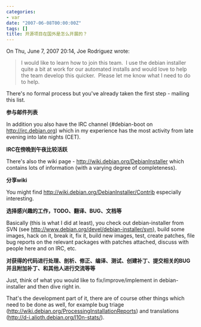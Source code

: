 ```yaml
---
categories:
- var
date: "2007-06-08T00:00:00Z"
tags: []
title: 开源项目在国外是怎么开展的？
---
```


On Thu, June 7, 2007 20:14, Joe Rodriguez wrote:
> I would like to learn how to join this team. &nbsp;I use the debian installer
> quite a bit at work for our automated installs and would love to help 
> the team develop this quicker. &nbsp;Please let me know what I need to do to
> help.

There's no formal process but you've already taken the first step -
mailing this list.

**参与邮件列表**

In addition you also have the IRC channel (#debian-boot on <http://irc.debian.org>)
which in my experience has the most activity from late evening into late 
nights (CET).

**IRC在傍晚到午夜比较活跃**

There's also the wiki page - http://wiki.debian.org/DebianInstaller which
contains lots of information (with a varying degree of completeness).

**分享wiki**

You might find http://wiki.debian.org/DebianInstaller/Contrib especially interesting.

**选择感兴趣的工作，TODO、翻译、BUG、文档等**

Basically (this is what I did at least), you check out debian-installer
from SVN (see http://www.debian.org/devel/debian-installer/svn), build
some images, hack on it, break it, fix it, build new images, test, create
patches, file bug reports on the relevant packages with patches attached,
discuss with people here and on IRC, etc. 

**对获得的代码进行处理、剖析、修正、编译、测试、创建补丁、提交相关的BUG并且附加补丁、和其他人进行交流等等**

Just, think of what you would like to fix/improve/implement in
debian-installer and then dive right in.

That's the development part of it, there are of course other things which 
need to be done as well, for example bug triage
(http://wiki.debian.org/ProcessingInstallationReports) and translations
(http://d-i.alioth.debian.org/l10n-stats/).
